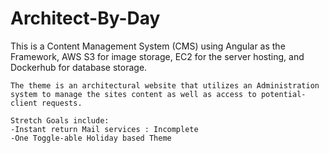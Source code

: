 # Architect-By-Day

This is a Content Management System (CMS) using Angular as the Framework, AWS S3 for image storage, EC2 for the server hosting, and Dockerhub for database storage.
    
    The theme is an architectural website that utilizes an Administration system to manage the sites content as well as access to potential-client requests.

    Stretch Goals include:
    -Instant return Mail services : Incomplete
    -One Toggle-able Holiday based Theme